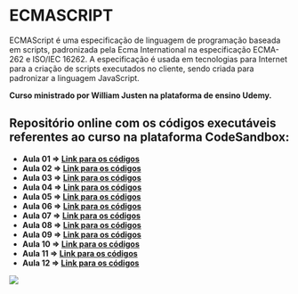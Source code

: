 # ECMASCRIPT

ECMAScript é uma especificação de linguagem de programação baseada em scripts, padronizada pela Ecma International na especificação ECMA-262 e ISO/IEC 16262. A especificação é usada em tecnologias para Internet para a criação de scripts executados no cliente, sendo criada para padronizar a linguagem JavaScript.

**Curso ministrado por William Justen na plataforma de ensino Udemy.**

## Repositório online com os códigos executáveis referentes ao curso na plataforma CodeSandbox:

- **Aula 01 => [Link para os códigos](https://codesandbox.io/s/ecma01-dey7u)**
- **Aula 02 => [Link para os códigos](https://codesandbox.io/s/ecma02-678ow)**
- **Aula 03 => [Link para os códigos](https://codesandbox.io/s/ecma03-qu00k)**
- **Aula 04 => [Link para os códigos](https://codesandbox.io/s/ecma04-r1xv9)**
- **Aula 05 => [Link para os códigos](https://codesandbox.io/s/ecma05-r49s2)**
- **Aula 06 => [Link para os códigos](https://codesandbox.io/s/ecma06-py1l8)**
- **Aula 07 => [Link para os códigos](https://codesandbox.io/s/ecma07-hmpqn)**
- **Aula 08 => [Link para os códigos](https://codesandbox.io/s/ecma08-3x6yw)**
- **Aula 09 => [Link para os códigos](https://codesandbox.io/s/ecma09-o3n8b)**
- **Aula 10 => [Link para os códigos](https://codesandbox.io/s/ecma10-3yfzv)**
- **Aula 11 => [Link para os códigos](https://codesandbox.io/s/ecma11-xv6wb)**
- **Aula 12 => [Link para os códigos](https://codesandbox.io/s/ecma12-rce9p)**

![](https://github.com/leandrobeandrade/javascript-cursos/blob/master/ecmascript/ecma6.png)